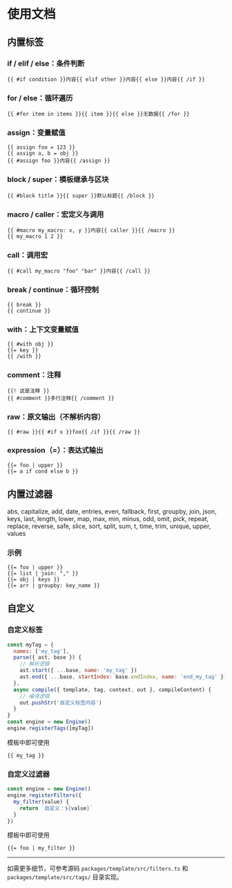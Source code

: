 # 使用文档

## 内置标签

### **if / elif / else**：条件判断

```jianjia
{{ #if condition }}内容{{ elif other }}内容{{ else }}内容{{ /if }}
```

### **for / else**：循环遍历

```jianjia
{{ #for item in items }}{{ item }}{{ else }}无数据{{ /for }}
```

### **assign**：变量赋值

```jianjia
{{ assign foo = 123 }}
{{ assign a, b = obj }}
{{ #assign foo }}内容{{ /assign }}
```

### **block / super**：模板继承与区块

```jianjia
{{ #block title }}{{ super }}默认标题{{ /block }}
```

### **macro / caller**：宏定义与调用

```jianjia
{{ #macro my_macro: x, y }}内容{{ caller }}{{ /macro }}
{{ my_macro 1 2 }}
```

### **call**：调用宏

```jianjia
{{ #call my_macro "foo" "bar" }}内容{{ /call }}
```

### **break / continue**：循环控制

```jianjia
{{ break }}
{{ continue }}
```

### **with**：上下文变量赋值

```jianjia
{{ #with obj }}
{{= key }}
{{ /with }}
```

### **comment**：注释

```jianjia
{{! 这是注释 }}
{{ #comment }}多行注释{{ /comment }}
```

### **raw**：原文输出（不解析内容）

```jianjia
{{ #raw }}{{ #if x }}foo{{ /if }}{{ /raw }}
```

### **expression（=）**：表达式输出

```jianjia
{{= foo | upper }}
{{= a if cond else b }}
```

## 内置过滤器

abs, capitalize, add, date, entries, even, fallback, first, groupby, join, json, keys, last, length, lower, map, max, min, minus, odd, omit, pick, repeat, replace, reverse, safe, slice, sort, split, sum, t, time, trim, unique, upper, values

### 示例

```jianjia
{{= foo | upper }}
{{= list | join: "," }}
{{= obj | keys }}
{{= arr | groupby: key_name }}
```

## 自定义

### 自定义标签

```javascript
const myTag = {
  names: ['my_tag'],
  parse({ ast, base }) {
    // 解析逻辑
    ast.start({ ...base, name: 'my_tag' })
    ast.end({ ...base, startIndex: base.endIndex, name: 'end_my_tag' })
  },
  async compile({ template, tag, context, out }, compileContent) {
    // 编译逻辑
    out.pushStr('自定义标签内容')
  }
}
const engine = new Engine()
engine.registerTags([myTag])
```

模板中即可使用

```jianjia
{{ my_tag }}
```

### 自定义过滤器

```javascript
const engine = new Engine()
engine.registerFilters({
  my_filter(value) {
    return `自定义：${value}`
  }
})
```

模板中即可使用

```jianjia
{{= foo | my_filter }}
```

---

如需更多细节，可参考源码 `packages/template/src/filters.ts` 和 `packages/template/src/tags/` 目录实现。
